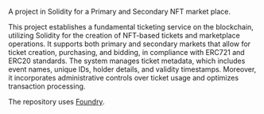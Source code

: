 A project in Solidity for a Primary and Secondary NFT market place. 

This project establishes a fundamental ticketing service on the blockchain, utilizing Solidity for the creation of NFT-based tickets and marketplace operations. It supports both primary and secondary markets that allow for ticket creation, purchasing, and bidding, in compliance with ERC721 and ERC20 standards. The system manages ticket metadata, which includes event names, unique IDs, holder details, and validity timestamps. Moreover, it incorporates administrative controls over ticket usage and optimizes transaction processing.

The repository uses [Foundry](https://book.getfoundry.sh/projects/working-on-an-existing-project).
